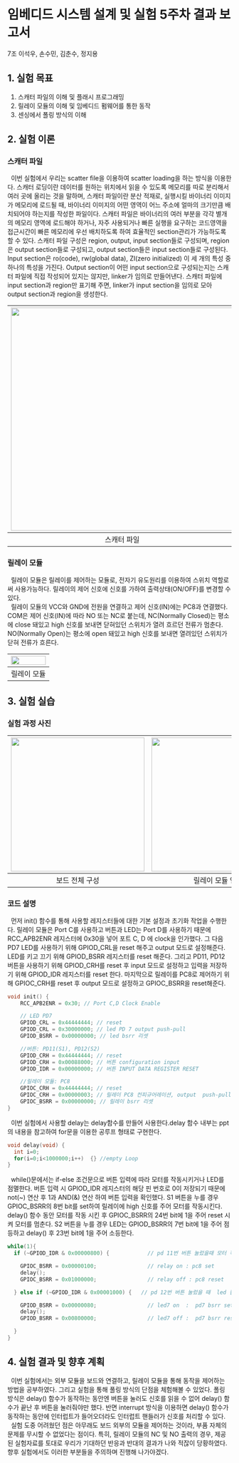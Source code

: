 # 임베디드 시스템 설계 및 실험 5주차 결과 보고서
7조 이석우, 손수민, 김춘수, 정지용
 
## 1. 실험 목표
1. 스캐터 파일의 이해 및 플래시 프로그래밍
2. 릴레이 모듈의 이해 및 임베디드 펌웨어를 통한 동작
3. 센싱에서 폴링 방식의 이해

## 2. 실험 이론
### 스캐터 파일

&nbsp;&nbsp;이번 실험에서 우리는 scatter file을 이용하여 scatter loading을 하는 방식을 이용한다. 스캐터 로딩이란 데이터를 원하는 위치에서 읽을 수 있도록 메모리를 따로 분리해서 여러 곳에 올리는 것을 말하며, 스캐터 파일이란 분산 적재로, 실행시킬 바이너리 이미지가 메모리에 로드될 때, 바이너리 이미지의 어떤 영역이 어느 주소에 얼마의 크기만큼 배치되어야 하는지를 작성한 파일이다. 스캐터 파일은 바이너리의 여러 부분을 각각 별개의 메모리 영역에 로드해야 하거나, 자주 사용되거나 빠른 실행을 요구하는 코드영역을 접근시간이 빠른 메모리에 우선 배치하도록 하여 효율적인 section관리가 가능하도록 할 수 있다. 스캐터 파일 구성은 region, output, input section들로 구성되며, region은 output section들로 구성되고, output section들은 input section들로 구성된다. Input section은 ro(code), rw(global data), ZI(zero initialized) 이 세 개의 특성 중 하나의 특성을 가진다. Output section이 어떤 input section으로 구성되는지는 스캐터 파일에 직접 작성되어 있지는 않지만, linker가 임의로 만들어낸다. 스캐터 파일에 input section과 region만 표기해 주면, linker가 input section을 임의로 모아 output section과 region을 생성한다.
  
| <img src="https://user-images.githubusercontent.com/80534651/136148926-8ce85640-7288-43be-abbd-888548195d7a.png" width="500px"> | <img src="https://user-images.githubusercontent.com/80534651/136158891-92dfb518-23fb-422d-9e1f-d33e7484364e.png" width="500px"> | 
|:--:|:--:| 
| 스캐터 파일 | memory가 작성된 스캐터 파일 |

  
 ### 릴레이 모듈

&nbsp;&nbsp;릴레이 모듈은 릴레이를 제어하는 모듈로, 전자기 유도원리를 이용하여 스위치 역할로써 사용가능하다. 릴레이의 제어 신호에 신호를 가하여 출력상태(ON/OFF)를 변경할 수 있다.   
&nbsp;&nbsp;릴레이 모듈의 VCC와 GND에 전원을 연결하고 제어 신호(IN)에는 PC8과 연결했다. COM은 제어 신호(IN)에 따라 NO 또는 NC로 붙는데, NC(Normally Closed)는 평소에 close 돼있고 high 신호를 보내면 닫혀있던 스위치가 열려 흐르던 전류가 멈춘다. NO(Normally Open)는 평소에 open 돼있고 high 신호를 보내면 열려있던 스위치가 닫혀 전류가 흐른다.

| <img src="https://user-images.githubusercontent.com/80534651/136149041-58d5fc9c-b407-498d-a252-b28ed5d87477.png" width="100%"> | 
|:--:| 
| 릴레이 모듈 |

## 3. 실험 실습

### 실험 과정 사진
| <img src="https://user-images.githubusercontent.com/80534651/136159776-9699a3db-ad77-44d4-b6af-ce67afd4d84a.jpg" height="300px"> | <img src="https://user-images.githubusercontent.com/80534651/136149051-ba135553-ee9b-4af5-b39f-f2941d2907f6.png" height="300px"> | <img src="https://user-images.githubusercontent.com/80534651/136149061-4f270c6a-b9bd-49ea-b1a0-71925dc7a354.png" height="300px"> | 
|:--:|:--:|:--:| 
| 보드 전체 구성 | 릴레이 모듈 연결 | 모터 연결 |

### 코드 설명
&nbsp;&nbsp;먼저 init() 함수를 통해 사용할 레지스터들에 대한 기본 설정과 초기화 작업을 수행한다. 릴레이 모듈은 Port C를 사용하고 버튼과 LED는 Port D를 사용하기 때문에 RCC_APB2ENR 레지스터에 0x30을 넣어 포트 C, D 에 clock을 인가했다. 그 다음 PD7 LED를 사용하기 위해 GPIOD_CRL을 reset 해주고 output 모드로 설정해준다. LED를 키고 끄기 위해 GPIOD_BSRR 레지스터를 reset 해준다. 그리고 PD11, PD12 버튼을 사용하기 위해 GPIOD_CRH를 reset 후 input 모드로 설정하고 입력을 저장하기 위해 GPIOD_IDR 레지스터를 reset 한다. 마지막으로 릴레이를 PC8로 제어하기 위해 GPIOC_CRH를 reset 후 output 모드로 설정하고 GPIOC_BSRR을 reset해준다.
  
  ``` C
  void init() {
      RCC_APB2ENR = 0x30; // Port C,D Clock Enable

      // LED PD7
      GPIOD_CRL = 0x44444444; // reset
      GPIOD_CRL = 0x30000000; // led PD 7 output push-pull
      GPIOD_BSRR = 0x00000000; // led bsrr 리셋

      //버튼: PD11(S1), PD12(S2)
      GPIOD_CRH = 0x44444444; // reset
      GPIOD_CRH = 0x00088000; // 버튼 configuration input 
      GPIOD_IDR = 0x00000000; // 버튼 INPUT DATA REGISTER RESET

      //릴레이 모듈: PC8
      GPIOC_CRH = 0x44444444; // reset
      GPIOC_CRH = 0x00000003; // 릴레이 PC8 컨피규어레이션, output  push-pull
      GPIOC_BSRR = 0x00000000; // 릴레이 bsrr 리셋
}
  ```
&nbsp;&nbsp;이번 실험에서 사용할 delay는 delay함수를 만들어 사용한다.delay 함수 내부는 ppt의 내용을 참고하여 for문을 이용한 공루프 형태로 구현한다.


  ``` C
  void delay(void) {
    int i=0;
    for(i=0;i<1000000;i++)  {} //empty Loop
  }
  ```

&nbsp;&nbsp;while()문에서는 if-else 조건문으로 버튼 입력에 따라 모터를 작동시키거나 LED를 점멸한다. 버튼 입력 시 GPIOD_IDR 레지스터의 해당 핀 번호로 0이 저장되기 때문에 not(~) 연산 후 1과 AND(&) 연산 하여 버튼 입력을 확인했다. S1 버튼을 누를 경우 GPIOC_BSRR의 8번 bit를 set하여 릴레이에 high 신호를 주어 모터를 작동시킨다. delay() 함수 동안 모터를 작동 시킨 후 GPIOC_BSRR의 24번 bit에 1을 주어 reset 시켜 모터를 멈춘다. S2 버튼을 누를 경우 LED는 GPIOD_BSRR의 7번 bit에 1을 주어 점등하고 delay() 후 23번 bit에 1을 주어 소등한다.


  ``` C
  while(1){
    if (~GPIOD_IDR & 0x00000800) {            // pd 11번 버튼 눌렀을때 모터 작동

      GPIOC_BSRR = 0x00000100;                // relay on : pc8 set
      delay();
      GPIOC_BSRR = 0x01000000;                // relay off : pc8 reset

    } else if (~GPIOD_IDR & 0x00001000) {   // pd 12번 버튼 눌렀을 때  led 켬

      GPIOD_BSRR = 0x00000080;                // led7 on  :  pd7 bsrr set
      delay();
      GPIOD_BSRR = 0x00800000;                // led7 off :  pd7 bsrr reset

    }
  }
  ```
  
  
  
## 4. 실험 결과 및 향후 계획
&nbsp;&nbsp;이번 실험에서는 외부 모듈을 보드와 연결하고, 릴레이 모듈을 통해 동작을 제어하는 방법을 공부하였다. 그리고 실험을 통해 풀링 방식의 단점을 체험해볼 수 있었다. 폴링 방식은 delay() 함수가 동작하는 동안엔 버튼을 눌러도 신호를 읽을 수 없어 delay() 함수가 끝난 후 버튼을 눌러줘야만 했다. 반면 interrupt 방식을 이용하면 delay() 함수가 동작하는 동안에 인터럽트가 들어오더라도 인터럽트 핸들러가 신호를 처리할 수 있다.   
&nbsp;&nbsp;실험 도중 어려웠던 점은 아무래도 보드 외부의 모듈을 제어하는 것이라, 부품 자체의 문제를 무시할 수 없었다는 점이다. 특히, 릴레이 모듈의 NC 및 NO 출력의 경우, 제공된 실험자료를 토대로 우리가 기대하던 반응과 반대의 결과가 나와 적잖이 당황하였다. 향후 실험에서도 이러한 부분들을 주의하며 진행해 나가야겠다.
  
     
